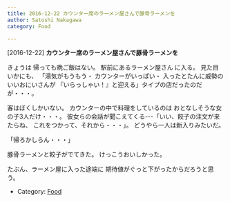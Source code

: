 ```yaml
---
title: 2016-12-22 カウンター席のラーメン屋さんで豚骨ラーメンを
author: Satoshi Nakagawa
category: Food

---
```


[2016-12-22] **カウンター席のラーメン屋さんで豚骨ラーメンを** 

 きょうは
帰っても晩ご飯はない。
駅前にあるラーメン屋さん
に入る。
見た目 いかにも、
「湯気がもうもう・
カウンターがいっぱい・
入ったとたんに威勢のいいおにいさんが
『いらっしゃい！』と迎える」タイプの店だったのだ
が・・・。

 客はぼくしかいない。
カウンターの中で料理をしているのは
おとなしそうな女の子3人だけ・・・。
彼女らの会話が聞こえてくる---「いい、餃子の注文が来たらね、
これをつかって、それから・・・」。
どうやら一人は新入りみたいだ。

 「帰ろかしらん・・・」

<!--more-->

 豚骨ラーメンと餃子がでてきた。
けっこうおいしかった。

 たぶん、ラーメン屋に入った途端に
期待値がぐっと下がったからだろうと思う。

- Category: [Food](https://merapano.github.io/categories.html#Food)

